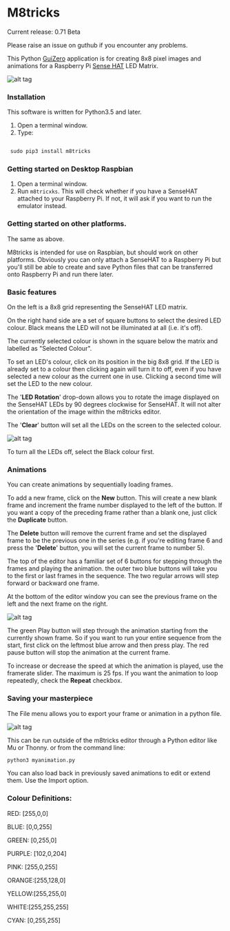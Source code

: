 # M8tricks

Current release: 0.71 Beta

Please raise an issue on guthub if you encounter any problems.

This Python [GuiZero](https://lawsie.github.io/guizero/) application is for creating 8x8 pixel images and animations for a Raspberry Pi [Sense HAT](https://www.raspberrypi.org/blog/buy-the-sense-hat-as-seen-in-space/) LED Matrix.

![alt tag](https://raw.githubusercontent.com/topshed/m8tricks/master/readme_images/m8tricks1.png)


### Installation

This software is written for Python3.5 and later.

1. Open a terminal window.
2. Type:

```Python

 sudo pip3 install m8tricks

 ```

### Getting started on Desktop Raspbian

1. Open a terminal window.
2. Run `m8tricxks`. This will check whether if you have a SenseHAT attached to your Raspberry Pi. If not, it will ask if you want to run the emulator instead.

### Getting started on other platforms.

The same as above.

M8tricks is intended for use on Raspbian, but should work on other platforms. Obviously you can only attach a SenseHAT to a Raspberry Pi but you'll still be able to create and save Python files that can be transferred onto Raspberry Pi and run there later.


### Basic features

On the left is a 8x8 grid representing the SenseHAT LED matrix.

On the right hand side are a set of square buttons to select the desired LED colour. Black means the LED will not be illuminated at all (i.e. it's off).

The currently selected colour is shown in the square below the matrix and labelled as "Selected Colour".

To set an LED's colour, click on its position in the big 8x8 grid. If the LED is already set to a colour then clicking again will turn it to off, even if you have selected a new colour as the current one in use. Clicking a second time will set the LED to the new colour.

The '**LED Rotation**' drop-down allows you to rotate the image displayed on the SenseHAT LEDs by 90 degrees clockwise for SenseHAT. It will not alter the orientation of the image within the m8tricks editor.

The '**Clear**' button will set all the LEDs on the screen to the selected colour.

![alt tag](https://raw.githubusercontent.com/topshed/m8tricks/master/readme_images/m8tricks3.png)

To turn all the LEDs off, select the Black colour first.

### Animations

You can create animations by sequentially loading frames.

To add a new frame, click on the **New** button. This will create a new blank frame and increment the frame number displayed to the left of the button. If you want a copy of the preceding frame rather than a blank one, just click the **Duplicate**  button.

The **Delete** button will remove the current frame and set the displayed frame to be the previous one in the series (e.g. if you're editing frame 6 and press the '**Delete**' button, you will set the current frame to number 5).

The top of the editor has a familiar set of 6 buttons for stepping through the frames and playing the animation. the outer two blue buttons will take you to the first or last frames in the sequence.  The two regular arrows will step forward or backward one frame.

At the bottom of the editor window you can see the previous frame on the left and the next frame on the right.

![alt tag](https://raw.githubusercontent.com/topshed/m8tricks/master/readme_images/m8tricks2.png)

The green Play button will step through the animation starting from the currently shown frame. So if you want to run your entire sequence from the start, first click on the leftmost blue arrow and then press play. The red pause button will stop the animation at the current frame.

To increase or decrease the speed at which the animation is played, use the framerate slider. The maximum is 25 fps. If you want the animation to loop repeatedly, check the **Repeat** checkbox.

### Saving your masterpiece

The File menu allows you to export your frame or animation in a python file.

![alt tag](https://raw.githubusercontent.com/topshed/m8tricks/master/readme_images/m8tricks4.png)

This can be run outside of the m8tricks editor through a Python editor like Mu or Thonny. or from the command line:

```python
python3 myanimation.py
```

You can also load back in previously saved animations to edit or extend them. Use the Import option.


### Colour Definitions:

RED: [255,0,0]

BLUE: [0,0,255]

GREEN: [0,255,0]

PURPLE: [102,0,204]

PINK: [255,0,255]

ORANGE:[255,128,0]

YELLOW:[255,255,0]

WHITE:[255,255,255]

CYAN: [0,255,255]
